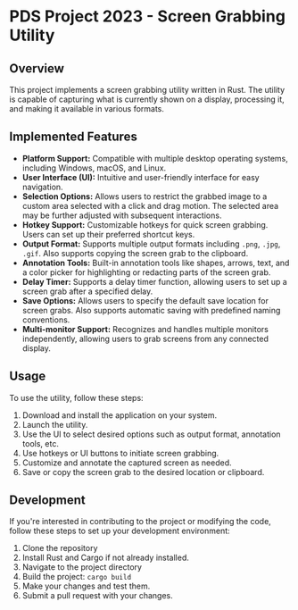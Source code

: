 # PDS Project 2023 - Screen Grabbing Utility

## Overview

This project implements a screen grabbing utility written in Rust. The utility is capable of capturing what is currently shown on a display, processing it, and making it available in various formats.

## Implemented Features

- **Platform Support:** Compatible with multiple desktop operating systems, including Windows, macOS, and Linux.
- **User Interface (UI):** Intuitive and user-friendly interface for easy navigation.
- **Selection Options:** Allows users to restrict the grabbed image to a custom area selected with a click and drag motion. The selected area may be further adjusted with subsequent interactions.
- **Hotkey Support:** Customizable hotkeys for quick screen grabbing. Users can set up their preferred shortcut keys.
- **Output Format:** Supports multiple output formats including `.png`, `.jpg`, `.gif`. Also supports copying the screen grab to the clipboard.
- **Annotation Tools:** Built-in annotation tools like shapes, arrows, text, and a color picker for highlighting or redacting parts of the screen grab.
- **Delay Timer:** Supports a delay timer function, allowing users to set up a screen grab after a specified delay.
- **Save Options:** Allows users to specify the default save location for screen grabs. Also supports automatic saving with predefined naming conventions.
- **Multi-monitor Support:** Recognizes and handles multiple monitors independently, allowing users to grab screens from any connected display.

## Usage

To use the utility, follow these steps:

1. Download and install the application on your system.
2. Launch the utility.
3. Use the UI to select desired options such as output format, annotation tools, etc.
4. Use hotkeys or UI buttons to initiate screen grabbing.
5. Customize and annotate the captured screen as needed.
6. Save or copy the screen grab to the desired location or clipboard.

## Development

If you're interested in contributing to the project or modifying the code, follow these steps to set up your development environment:

1. Clone the repository
2. Install Rust and Cargo if not already installed.
3. Navigate to the project directory
4. Build the project: `cargo build`
5. Make your changes and test them.
6. Submit a pull request with your changes.
